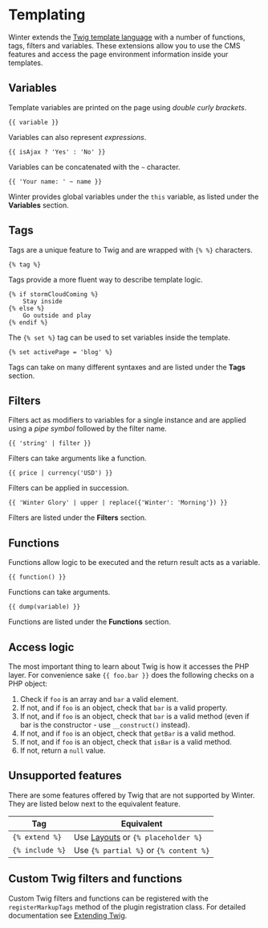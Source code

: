 # Templating

Winter extends the [Twig template language](https://twig.symfony.com/doc/3.x/) with a number of functions, tags, filters and variables. These extensions allow you to use the CMS features and access the page environment information inside your templates.

## Variables

Template variables are printed on the page using *double curly brackets*.

```twig
{{ variable }}
```

Variables can also represent *expressions*.

```twig
{{ isAjax ? 'Yes' : 'No' }}
```

Variables can be concatenated with the `~` character.

```twig
{{ 'Your name: ' ~ name }}
```

Winter provides global variables under the `this` variable, as listed under the **Variables** section.

## Tags

Tags are a unique feature to Twig and are wrapped with `{% %}` characters.

```twig
{% tag %}
```

Tags provide a more fluent way to describe template logic.

```twig
{% if stormCloudComing %}
    Stay inside
{% else %}
    Go outside and play
{% endif %}
```

The `{% set %}` tag can be used to set variables inside the template.

```twig
{% set activePage = 'blog' %}
```

Tags can take on many different syntaxes and are listed under the **Tags** section.

## Filters

Filters act as modifiers to variables for a single instance and are applied using a *pipe symbol* followed by the filter name.

```twig
{{ 'string' | filter }}
```

Filters can take arguments like a function.

```twig
{{ price | currency('USD') }}
```

Filters can be applied in succession.

```twig
{{ 'Winter Glory' | upper | replace({'Winter': 'Morning'}) }}
```

Filters are listed under the **Filters** section.

## Functions

Functions allow logic to be executed and the return result acts as a variable.

```twig
{{ function() }}
```

Functions can take arguments.

```twig
{{ dump(variable) }}
```

Functions are listed under the **Functions** section.

## Access logic

The most important thing to learn about Twig is how it accesses the PHP layer. For convenience sake `{{ foo.bar }}` does the following checks on a PHP object:

1. Check if `foo` is an array and `bar` a valid element.
1. If not, and if `foo` is an object, check that `bar` is a valid property.
1. If not, and if `foo` is an object, check that `bar` is a valid method (even if bar is the constructor - use `__construct()` instead).
1. If not, and if `foo` is an object, check that `getBar` is a valid method.
1. If not, and if `foo` is an object, check that `isBar` is a valid method.
1. If not, return a `null` value.

## Unsupported features

There are some features offered by Twig that are not supported by Winter. They are listed below next to the equivalent feature.

Tag | Equivalent
------------- | -------------
`{% extend %}` | Use [Layouts](../../docs/cms/layouts) or `{% placeholder %}`
`{% include %}` | Use `{% partial %}` or `{% content %}`

## Custom Twig filters and functions

Custom Twig filters and functions can be registered with the `registerMarkupTags` method of the plugin registration class. For detailed documentation see [Extending Twig](../../docs/plugin/registration#extending-twig).
